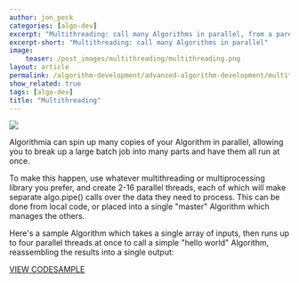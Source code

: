 ```yaml
---
author: jon_peck
categories: [algo-dev]
excerpt: "Multithreading: call many Algorithms in parallel, from a parent Algorithm or Client"
excerpt-short: "Multithreading: call many Algorithms in parallel"
image:
    teaser: /post_images/multithreading/multithreading.png
layout: article
permalink: /algorithm-development/advanced-algorithm-development/multithreading/
show_related: true
tags: [algo-dev]
title: "Multithreading"
---
```


<img src="{{site.cdnurl}}{{site.baseurl}}/images/post_images/multithreading/multithreading_wide.png" class="img-fill">

Algorithmia can spin up many copies of your Algorithm in parallel, allowing you to break up a large batch job into many parts and have them all run at once.

To make this happen, use whatever multithreading or multiprocessing library you prefer, and create 2-16 parallel threads, each of which will make separate algo.pipe() calls over the data they need to process. This can be done from local code, or placed into a single "master" Algorithm which manages the others.

Here's a sample Algorithm which takes a single array of inputs, then runs up to four parallel threads at once to call a simple "hello world" Algorithm, reassembling the results into a single output:

<a href="https://algorithmia.com/algorithms/jpeck/multiprocessing_hello/source/" class="btn btn-default btn-primary"><i class="fa fa-code-fork" aria-hidden="true"></i> VIEW CODESAMPLE</a>
